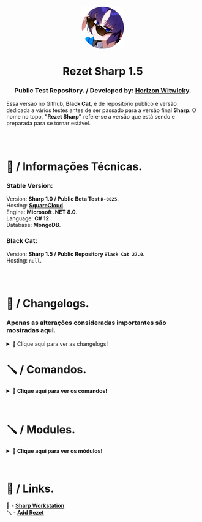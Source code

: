 <br>
<div align=center>
  <img src="assets/icon.png" style="width: 110px;">
</div>
<h1 align=center>
    Rezet Sharp 1.5
</h1>
<h3 align=center>
  Public Test Repository. / Developed by: <a href="https://github.com/theswcy">Horizon Witwicky</a>.
</h3>
<p>
  Essa versão no Github, <strong>Black Cat</strong>, é de repositório público e versão dedicada a vários testes antes de ser passado
  para a versão final <strong>Sharp</strong>. O nome no topo, <strong>"Rezet Sharp"</strong> refere-se a versão que está sendo
  e preparada para se tornar estável.
</p>
<br><br>


<h1>
  🧬 / Informações Técnicas.
</h1>
<h3>
  Stable Version:
</h3>
<p>
  Version: <strong>Sharp 1.0 / Public Beta Test <code>R-0025</code></strong>.<br>
  Hosting: <strong><a href="https://squarecloud.app">SquareCloud</a></strong>.<br>
  Engine: <strong>Microsoft .NET 8.0</strong>.<br>
  Language: <strong>C# 12</strong>.<br>
  Database: <strong>MongoDB</strong>.
</p>
<h3>
  Black Cat:
</h3>
<p>
  Version: <strong>Sharp 1.5 / Public Repository <code>Black Cat 27.0</code></strong>.<br>
  Hosting: <code>null</code>.
</p>
<br><br>





<h1>
  📜 / Changelogs.
</h1>
<h3>
  Apenas as alterações consideradas importantes são mostradas aqui.
</h3>
<details>
  <summary>📂 Clique aqui para ver as changelogs!</summary>
  <pre>
    [ 20/novembro/2024 ] - Desenvolvimento da próxima versão Sharp 1.5 iniciada.
  </pre>
</details>





<h1>
    🪛 / Comandos.
</h1>
<details>
  <summary>📖 <strong>Clique aqui para ver os comandos!</strong></summary>
<h3>Slash [ / ]</h3>
<table>
  <tr><td align=center>Status</td><td align=center>Comando</td><td align=center>Condição</td></tr>
  <tr><td align=center>⚪</td><td><code>basic about</code></td><td>Será substituido pelo <code>my system</code></td></tr>
  <tr><td align=center>🟡</td><td><code>my system</code></td><td>Em desenvolvimento</td></tr>
  <tr><td align=center>🔵</td><td><code>a help</code></td><td>Ainda será criado</td></tr>
  <tr><td>‎</td></tr>
  <tr><td align=center>🟢</td><td><code>chat clear</code></td><td>Okay</td></tr>
  <tr><td align=center>🟢</td><td><code>community description</code></td><td>Okay</td></tr>
  <tr><td align=center>🟢</td><td><code>communty informations</code></td><td>Okay</td></tr>
  <tr><td>‎</td></tr>
  <tr><td align=center>🟢</td><td><code>partner points add</code></td><td>Okay</td></tr>
  <tr><td align=center>🟢</td><td><code>partner points remove</code></td><td>Okay</td></tr>
  <tr><td align=center>🟢</td><td><code>partner ranking global</code></td><td>Okay</td></tr>
  <tr><td align=center>🟢</td><td><code>partner ranking local</code></td><td>Okay</td></tr>
  <tr><td align=center>🟠</td><td><code>partners ticket setup</code></td><td>Incompleto mas funcionando</td></tr>
  <tr><td align=center>🟢</td><td><code>partnership dashboard</code></td><td>Okay</td></tr>
  <tr><td align=center>🟢</td><td><code>partnership setup</code></td><td>Okay</td></tr>
  <tr><td>‎</td></tr>
  <tr><td align=center>🟢</td><td><code>role add</code></td><td>Okay</td></tr>
  <tr><td align=center>🟢</td><td><code>role create</code></td><td>Okay</td></tr>
  <tr><td align=center>🟢</td><td><code>role info</code></td><td>Okay</td></tr>
  <tr><td align=center>🟢</td><td><code>role remove</code></td><td>Okay</td></tr>
  <tr><td>‎</td></tr>
  <tr><td align=center>🟢</td><td><code>modding logs activate</code></td><td>Okay</td></tr>
  <tr><td align=center>🟢</td><td><code>modding logs unactivate</code></td><td>Okay</td></tr>
  <tr><td>‎</td></tr>
  <tr><td align=center>🟠</td><td><code>moderator dashboard</code></td><td>Incompleto mas funcionando</td></tr>
  <tr><td align=center>🔵</td><td><code>moderator profile</code></td><td>Ainda será criado</td></tr>
  <tr><td align=center>🔵</td><td><code>moderator clear</code></td><td>Ainda será criado</td></tr>
  <tr><td>‎</td></tr>
  <tr><td align=center>🟣</td><td><code>mod ban</code></td><td>Monitorando</td></tr>
  <tr><td align=center>🟣</td><td><code>mod unban</code></td><td>Monitorando</td></tr>
  <tr><td align=center>🟣</td><td><code>mod kick</code></td><td>Monitorando</td></tr>
  <tr><td align=center>🟣</td><td><code>mod timeout</code></td><td>Monitorando</td></tr>
  <tr><td align=center>🟣</td><td><code>mod untimeout</code></td><td>Monitorando</td></tr>
  <tr><td align=center>🟡</td><td><code>mod warn</code></td><td>Em desenvolvimento</td></tr>
  <tr><td align=center>🟡</td><td><code>mod unwarn</code></td><td>Em desenvolvimento</td></tr>
  <tr><td align=center>🟡</td><td><code>mod warns</code></td><td>Em desenvolvimento</td></tr>
  <tr><td>‎</td></tr>
  <tr><td align=center>🟢</td><td><code>autorole add</code></td><td>Okay</td></tr>
  <tr><td align=center>🟢</td><td><code>autorole remove</code></td><td>Okay</td></tr>
  <tr><td align=center>🟢</td><td><code>autorole clear</code></td><td>Okay</td></tr>
  <tr><td>‎</td></tr>
  <tr><td align=center>🟢</td><td><code>autoping add</code></td><td>Okay</td></tr>
  <tr><td align=center>🟢</td><td><code>autoping remove</code></td><td>Okay</td></tr>
  <tr><td align=center>🟢</td><td><code>autoping clear</code></td><td>Okay</td></tr>
</table>


<h3>
    Prefix [ <code>-r ‎</code> or <code>@rezet</code> ]
</h3>
<table>
  <tr><td align=center>Status</td><td align=center>Comando</td><td align=center>Condição</td></tr>
  <tr><td align=center>🔵</td><td><code>kick</code></td><td>Ainda será criado</td></tr>
  <tr><td align=center>🟣</td><td><code>Mute</code> / <code>timeout</code></td><td>Monitorando</td></tr>
  <tr><td align=center>🔵</td><td><code>unmute</code> / <code>untimeout</code></td><td>Ainda será criado</td></tr>
  <tr><td align=center>🔵</td><td><code>ban</code></td><td>Ainda será criado</td></tr>
  <tr><td align=center>🔵</td><td><code>unban</code></td><td>Ainda será criado</td></tr>
  <tr><td align=center>🔵</td><td><code>warn</code></td><td>Ainda será criado</td></tr>
  <tr><td align=center>🔵</td><td><code>unwarn</code></td><td>Ainda será criado</td></tr>
  <tr><td align=center>🔵</td><td><code>warns</code></td><td>Ainda será criado</td></tr>
  <tr><td>‎</td></tr>
  <tr><td align=center>🔵</td><td><code>ptem</code></td><td>Ainda será criado</td></tr>
  <tr><td align=center>🔵</td><td><code>tutorial</code></td><td>Ainda será criado</td></tr>
  <tr><td align=center>🔵</td><td><code>search</code></td><td>Okay</td></tr>
  <tr><td align=center>🔵</td><td><code>commands</code> / <code>comandos</code></td><td>Okay</td></tr>
</table>
<hr>
</details>
<br><br>



<h1>
    🪛 / Modules.
</h1>
<details>
  <summary>📖 <strong>Clique aqui para ver os módulos!</strong></summary>
<h3>
    Partnership.
</h3>
<li>🟢 | <code>partnership announcement</code> [ Okay ]</li>
<li>🟢 | <code>partnership logs</code> [ Okay ]</li>
<li>🟢 | <code>delete on partner quit</code> [ Okay ]</li>
<li>🟢 | <code>delete on everyone/here mention</code> [ Okay ]</li>
<br>
<h3>
    Automatic Tools.
</h3>
<li>🟢 | <code>autorole</code> [ Okay ]</li>
<li>🟢 | <code>autoping</code> [ Okay ]</li>
<hr>
</details>
<br><br>


<h1>
    🐬 / Links.
</h1>
📘 - <a href="https://discord.gg/CMfXSM4zXB">
    <strong>Sharp Workstation</strong>
</a>
<br>
🪛 - <a href="https://discord.com/oauth2/authorize?client_id=889388725719683082">
    <strong>Add Rezet</strong>
</a>
